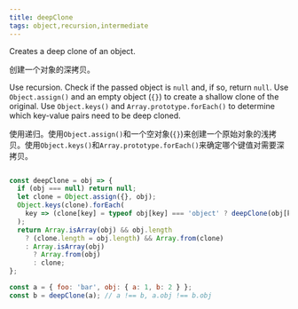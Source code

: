 ```yaml
---
title: deepClone
tags: object,recursion,intermediate
---
```


Creates a deep clone of an object.

创建一个对象的深拷贝。

Use recursion.
Check if the passed object is `null` and, if so, return `null`.
Use `Object.assign()` and an empty object (`{}`) to create a shallow clone of the original.
Use `Object.keys()` and `Array.prototype.forEach()` to determine which key-value pairs need to be deep cloned.

使用递归。使用`Object.assign()`和一个空对象(`{}`)来创建一个原始对象的浅拷贝。使用`Object.keys()`和`Array.prototype.forEach()`来确定哪个键值对需要深拷贝。

```js

const deepClone = obj => {
  if (obj === null) return null;
  let clone = Object.assign({}, obj);
  Object.keys(clone).forEach(
    key => (clone[key] = typeof obj[key] === 'object' ? deepClone(obj[key]) : obj[key])
  );
  return Array.isArray(obj) && obj.length
    ? (clone.length = obj.length) && Array.from(clone)
    : Array.isArray(obj)
      ? Array.from(obj)
      : clone;
};
```

```js
const a = { foo: 'bar', obj: { a: 1, b: 2 } };
const b = deepClone(a); // a !== b, a.obj !== b.obj
```